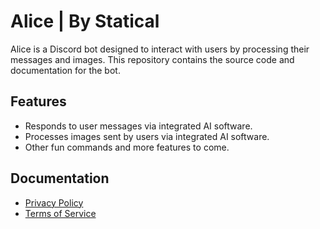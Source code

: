 # Alice | By Statical

Alice is a Discord bot designed to interact with users by processing their messages and images. This repository contains the source code and documentation for the bot.

## Features
- Responds to user messages via integrated AI software.
- Processes images sent by users via integrated AI software.
- Other fun commands and more features to come.

## Documentation
- [Privacy Policy](docs/PRIVACY_POLICY.md)
- [Terms of Service](docs/TOS.md)
